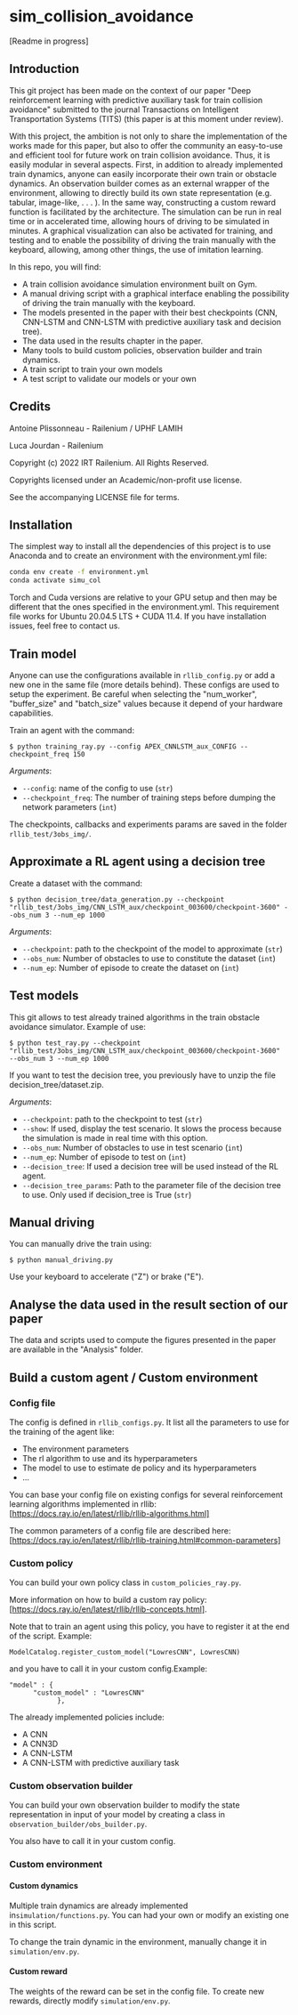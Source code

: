 # sim_collision_avoidance
[Readme in progress]

## Introduction
This git project has been made on the context of our paper "Deep reinforcement learning with predictive
auxiliary task for train collision avoidance" submitted to the journal Transactions on Intelligent Transportation Systems (TITS)
(this paper is at this moment under review).

With this project, the ambition is not only to share the implementation of the works made for this paper, but also to offer the
community an easy-to-use and efficient tool for future work on train collision avoidance.
Thus, it is easily modular in several aspects. First, in addition to already implemented train dynamics, anyone can
easily incorporate their own train or obstacle dynamics. An observation builder comes as an external wrapper of the environment,
allowing to directly build its own state representation (e.g. tabular, image-like, . . . ). In the same way, constructing a
custom reward function is facilitated by the architecture. The simulation can be run in real time or in accelerated
time, allowing hours of driving to be simulated in minutes. A graphical visualization can also be activated for training,
and testing and to enable the possibility of driving the train manually with the keyboard, allowing, among other things, the
use of imitation learning.

In this repo, you will find:

- A train collision avoidance simulation environment built on Gym.
- A manual driving script with a graphical interface enabling the possibility of driving the train
manually with the keyboard.
- The models presented in the paper with their best checkpoints (CNN, CNN-LSTM and CNN-LSTM with predictive auxiliary task and decision tree).
- The data used in the results chapter in the paper.
- Many tools to build custom policies, observation builder and train dynamics.
- A train script to train your own models
- A test script to validate our models or your own



## Credits

Antoine Plissonneau - Railenium / UPHF LAMIH

Luca Jourdan - Railenium

Copyright (c) 2022 IRT Railenium. All Rights Reserved.

Copyrights licensed under an Academic/non-profit use license.

See the accompanying LICENSE file for terms.

## Installation

The simplest way to install all the dependencies of this project is to use Anaconda and to create an environment with the environment.yml file:

```bash
conda env create -f environment.yml
conda activate simu_col
```


Torch and Cuda versions are relative to your GPU setup and then may be different that the ones specified in the environment.yml. This requirement file works for Ubuntu 20.04.5 LTS + CUDA 11.4. If you have installation issues, feel free to contact us.

## Train model

Anyone can use the configurations available in ```rllib_config.py``` or add a new one in the same file (more details behind). These configs are used to setup the experiment.
Be careful when selecting the "num_worker", "buffer_size" and "batch_size" values because it depend of your hardware capabilities.

Train an agent with the command:

```
$ python training_ray.py --config APEX_CNNLSTM_aux_CONFIG --checkpoint_freq 150
```

_Arguments_:
* `--config`: name of the config to use (`str`)
* `--checkpoint_freq`: The number of training steps before dumping the network parameters (`int`)

The checkpoints, callbacks and experiments params are saved in the folder ```rllib_test/3obs_img/```.


## Approximate a RL agent using a decision tree

Create a dataset with the command:

```
$ python decision_tree/data_generation.py --checkpoint "rllib_test/3obs_img/CNN_LSTM_aux/checkpoint_003600/checkpoint-3600" --obs_num 3 --num_ep 1000
```

_Arguments_:
* `--checkpoint`: path to the checkpoint of the model to approximate (`str`)
* `--obs_num`: Number of obstacles to use to constitute the dataset (`int`)
* `--num_ep`: Number of episode to create the dataset on (`int`)




## Test models
This git allows to test already trained algorithms in the train obstacle avoidance simulator. Example of use:



```
$ python test_ray.py --checkpoint "rllib_test/3obs_img/CNN_LSTM_aux/checkpoint_003600/checkpoint-3600"  --obs_num 3 --num_ep 1000
```

If you want to test the decision tree, you previously have to unzip the file decision_tree/dataset.zip.

_Arguments_:
* `--checkpoint`: path to the checkpoint to test (`str`)
* `--show`: If used, display the test scenario. It slows the process because the simulation is made in real time with this option.
* `--obs_num`: Number of obstacles to use in test scenario (`int`)
* `--num_ep`: Number of episode to test on (`int`)
* `--decision_tree`: If used a decision tree will be used instead of the RL agent.
* `--decision_tree_params`: Path to the parameter file of the decision tree to use. Only used if decision_tree is True (`str`)
## Manual driving

You can manually drive the train using:
```
$ python manual_driving.py
```
 Use your keyboard to accelerate ("Z") or brake ("E").



## Analyse the data used in the result section of our paper
The data and scripts used to compute the figures presented in the paper are available in the "Analysis" folder.


## Build a custom agent / Custom environment


### Config file

The config is defined in ```rllib_configs.py```. It list all the parameters to use for the training of the agent like:
- The environment parameters
- The rl algorithm to use and its hyperparameters
- The model to use to estimate de policy and its hyperparameters
- ...

You can base your config file on existing configs for several reinforcement learning algorithms implemented in rllib: [https://docs.ray.io/en/latest/rllib/rllib-algorithms.html]

The common parameters of a config file are described here: [https://docs.ray.io/en/latest/rllib/rllib-training.html#common-parameters]


### Custom policy


You can build your own policy class in ```custom_policies_ray.py```.


More information on how to build a custom ray policy: [https://docs.ray.io/en/latest/rllib/rllib-concepts.html].

Note that to train an agent using this policy, you have to register it at the end of the script. Example:
```
ModelCatalog.register_custom_model("LowresCNN", LowresCNN)
```
and you have to call it in your custom config.Example:
```
"model" : {
	  "custom_model" : "LowresCNN"
			},
```

The already implemented policies include:

- A CNN
- A CNN3D
- A CNN-LSTM
- A CNN-LSTM with predictive auxiliary task


### Custom observation builder

You can build your own observation builder to modify the state representation in input of your model by creating a class in ```observation_builder/obs_builder.py```.

You also have to call it in your custom config.



### Custom environment

#### Custom dynamics

Multiple train dynamics are already implemented in```simulation/functions.py```. You can had your own or modify an existing one in this script.

To change the train dynamic in the environment, manually change it in ```simulation/env.py```.

#### Custom reward
The weights of the reward can be set in the config file. To create new rewards, directly modify ```simulation/env.py```.
